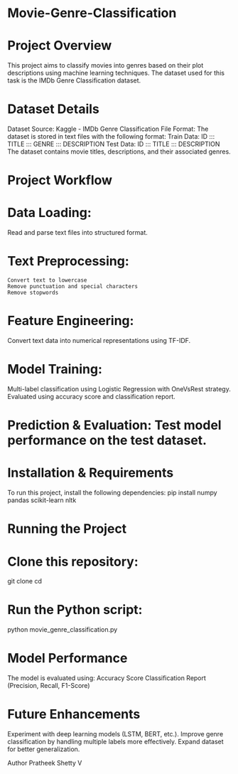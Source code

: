 # Movie-Genre-Classification

# Project Overview

This project aims to classify movies into genres based on their plot descriptions using machine learning techniques. The dataset used for this task is the IMDb Genre Classification dataset.

# Dataset Details
  
  Dataset Source: Kaggle - IMDb Genre Classification
  File Format: The dataset is stored in text files with the following format:
  Train Data: ID ::: TITLE ::: GENRE ::: DESCRIPTION
  Test Data: ID ::: TITLE ::: DESCRIPTION
  The dataset contains movie titles, descriptions, and their associated genres.

# Project Workflow

 # Data Loading:
  Read and parse text files into structured format.

 # Text Preprocessing:
  
    Convert text to lowercase
    Remove punctuation and special characters
    Remove stopwords

  # Feature Engineering: 
  Convert text data into numerical representations using TF-IDF.

  # Model Training:
  
  Multi-label classification using Logistic Regression with OneVsRest strategy.
  Evaluated using accuracy score and classification report.
  
  # Prediction & Evaluation: Test model performance on the test dataset.

# Installation & Requirements

To run this project, install the following dependencies:
pip install numpy pandas scikit-learn nltk

# Running the Project

  # Clone this repository:
  git clone <repository-url>
  cd <repository-folder>

  # Run the Python script:
  python movie_genre_classification.py

# Model Performance

The model is evaluated using:
Accuracy Score
Classification Report (Precision, Recall, F1-Score)

# Future Enhancements

Experiment with deep learning models (LSTM, BERT, etc.).
Improve genre classification by handling multiple labels more effectively.
Expand dataset for better generalization.

Author
Pratheek Shetty V

